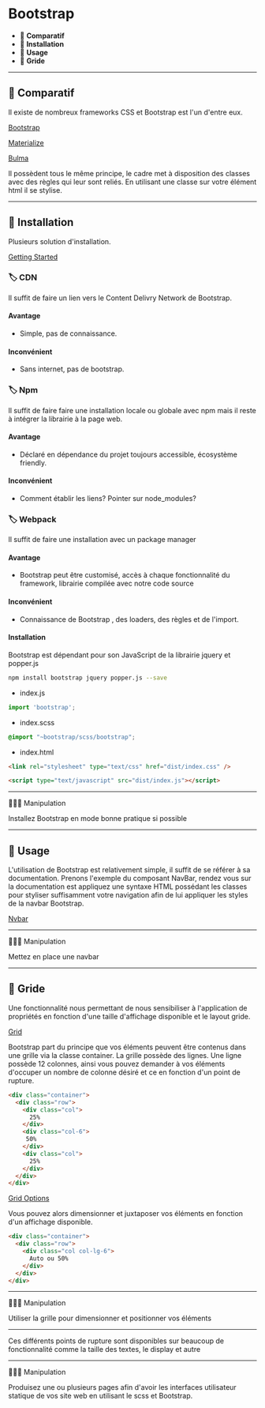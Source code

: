 # Bootstrap

*  🔖 **Comparatif**
*  🔖 **Installation**
*  🔖 **Usage**
*  🔖 **Gride**

___

## 📑 Comparatif

Il existe de nombreux frameworks CSS et Bootstrap est l'un d'entre eux.

[Bootstrap](https://getbootstrap.com/)

[Materialize](https://materializecss.com/)

[Bulma](https://bulma.io/)

Il possèdent tous le même principe, le cadre met à disposition des classes avec des règles qui leur sont reliés. En utilisant une classe sur votre élément html il se stylise.

___

## 📑 Installation

Plusieurs solution d'installation.

[Getting Started](https://getbootstrap.com/docs/3.4/getting-started/)

### 🏷️ **CDN**

Il suffit de faire un lien vers le Content Delivry Network de Bootstrap.

#### Avantage

* Simple, pas de connaissance.

#### Inconvénient

* Sans internet, pas de bootstrap.

### 🏷️ **Npm**

Il suffit de faire faire une installation locale ou globale avec npm mais il reste à intégrer la librairie à la page web.

#### Avantage

* Déclaré en dépendance du projet toujours accessible, écosystème friendly.

#### Inconvénient

* Comment établir les liens? Pointer sur node_modules?

### 🏷️ **Webpack**

Il suffit de faire une installation avec un package manager

#### Avantage

* Bootstrap peut être customisé, accès à chaque fonctionnalité du framework, librairie compilée avec notre code source

#### Inconvénient

* Connaissance de Bootstrap , des loaders, des règles et de l'import.

#### Installation

Bootstrap est dépendant pour son JavaScript de la librairie jquery et popper.js

```bash
npm install bootstrap jquery popper.js --save
```

* index.js

```js
import 'bootstrap';
```

* index.scss

```scss
@import "~bootstrap/scss/bootstrap";
```

* index.html

```html
<link rel="stylesheet" type="text/css" href="dist/index.css" />
```

```html
<script type="text/javascript" src="dist/index.js"></script>
```

___

👨🏻‍💻 Manipulation

Installez Bootstrap en mode bonne pratique si possible

___

## 📑 Usage

L'utilisation de Bootstrap est relativement simple, il suffit de se référer à sa documentation. Prenons l'exemple du composant NavBar, rendez vous sur la documentation est appliquez une syntaxe HTML possédant les classes pour styliser suffisamment votre navigation afin de lui appliquer les styles de la navbar Bootstrap.

[Nvbar](https://getbootstrap.com/docs/4.0/components/navbar/)

___

👨🏻‍💻 Manipulation

Mettez en place une navbar

___

## 📑 Gride


Une fonctionnalité nous permettant de nous sensibiliser à l'application de propriétés en fonction d'une taille d'affichage disponible et le layout gride.

[Grid](https://getbootstrap.com/docs/4.0/layout/grid/)

Bootstrap part du principe que vos éléments peuvent être contenus dans une grille via la classe container. La grille possède des lignes. Une ligne possède 12 colonnes, ainsi vous pouvez demander à vos éléments d'occuper un nombre de colonne désiré et ce en fonction d'un point de rupture.

```html
<div class="container">
  <div class="row">
    <div class="col">
      25%
    </div>
    <div class="col-6">
     50%
    </div>
    <div class="col">
      25%
    </div>
  </div>
</div>
```

[Grid Options](https://getbootstrap.com/docs/4.0/layout/grid/#grid-options)

Vous pouvez alors dimensionner et juxtaposer vos éléments en fonction d'un affichage disponible.

```html
<div class="container">
  <div class="row">
    <div class="col col-lg-6">
      Auto ou 50%
    </div>
  </div>
</div>
```

___

👨🏻‍💻 Manipulation

Utiliser la grille pour dimensionner et positionner vos éléments

___

Ces différents points de rupture sont disponibles sur beaucoup de fonctionnalité comme la taille des textes, le display et autre

___

👨🏻‍💻 Manipulation

Produisez une ou plusieurs pages afin d'avoir les interfaces utilisateur statique de vos site web en utilisant le scss et Bootstrap.